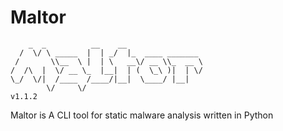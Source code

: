 # Maltor
```             
    _  _          __    __                 
  /  \/ \ _____  |  | _/  |_  ____ _______ 
 /       \\__  \ |  | \   __\/ __ \\_  __ \
/  /\  |  \/ __ \_  |__|  | (  \_\ )|  | \/
\_/  \/|  /____  /____/|__|  \____/ |__|   
        \/     \/                          
v1.1.2
```
Maltor is A CLI tool for static malware analysis written in Python